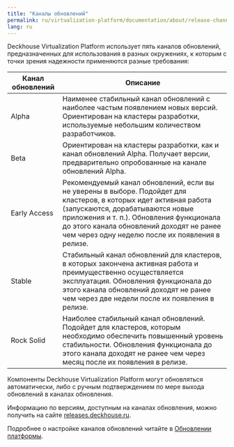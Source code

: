 ```yaml
---
title: "Каналы обновлений"
permalink: ru/virtualization-platform/documentation/about/release-channels.html
lang: ru
---
```


Deckhouse Virtualization Platform использует пять каналов обновлений, предназначенных для использования в разных окружениях, к которым с точки зрения надежности применяются разные требования:

| Канал обновлений | Описание                                                                                                                                                                                                                                                                                          |
| ---------------- |---------------------------------------------------------------------------------------------------------------------------------------------------------------------------------------------------------------------------------------------------------------------------------------------------|
| Alpha            | Наименее стабильный канал обновлений с наиболее частым появлением новых версий. Ориентирован на кластеры разработки, используемые небольшим количеством разработчиков.                                                                                                                            |
| Beta             | Ориентирован на кластеры разработки, как и канал обновлений Alpha. Получает версии, предварительно опробованные на канале обновлений Alpha.                                                                                                                                                       |
| Early Access     | Рекомендуемый канал обновлений, если вы не уверены в выборе. Подойдет для кластеров, в которых идет активная работа (запускаются, дорабатываются новые приложения и т. п.). Обновления функционала до этого канала обновлений доходят не ранее чем через одну неделю после их появления в релизе. |
| Stable           | Стабильный канал обновлений для кластеров, в которых закончена активная работа и преимущественно осуществляется эксплуатация. Обновления функционала до этого канала обновлений доходят не ранее чем через две недели после их появления в релизе.                                                |
| Rock Solid       | Наиболее стабильный канал обновлений. Подойдет для кластеров, которым необходимо обеспечить повышенный уровень стабильности. Обновления функционала до этого канала доходят не ранее чем через месяц после их появления в релизе.                                                                 |

Компоненты Deckhouse Virtualization Platform могут обновляться автоматически, либо с ручным подтверждением по мере выхода обновлений в каналах обновления.

Информацию по версиям, доступным на каналах обновления, можно получить на сайте [releases.deckhouse.ru](https://releases.deckhouse.ru/).

Подробнее о настройке каналов обновлений читайте в  [Обновлении платформы](./update/update.html).
